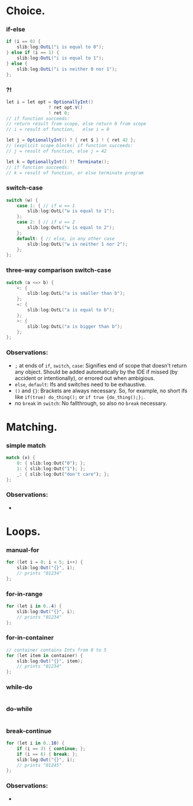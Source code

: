 # Choice.
### if-else
```c#
if (i == 0) {
    slib:log:OutL("i is equal to 0");
} else if (i == 1) {
    slib:log:OutL("i is equal to 1");
} else {
    slib:log:OutL("i is neither 0 nor 1");
};
```
### ?!
```c#
let i = let opt = OptionallyInt()
                ? ret opt.V()
                ! ret 0;
// if function succeeds:
// return result from scope, else return 0 from scope
// i = result of function,   else i = 0

let j = OptionallyInt() ? { ret $ } ! { ret 42 };
// (explicit scope blocks) if function succeeds:
// j = result of function, else j = 42

let k = OptionallyInt() ?! Terminate();
// if function succeeds:
// k = result of function, or else terminate program
```

### switch-case
```cpp
switch (w) {
    case 1: { // if w == 1
        slib:log:OutL("w is equal to 1");
    };
    case 2: { // if w == 2
        slib:log:OutL("w is equal to 2");
    };
    default: { // else, in any other case
        slib:log:OutL("w is neither 1 nor 2");
    };
};
```

### three-way comparison switch-case
```cpp
switch (a <=> b) {
    <: {
        slib:log:OutL("a is smaller than b");
    };
    =: {
        slib:log:OutL("a is equal to b");
    };
    >: {
        slib:log:OutL("a is bigger than b");
    };
};
```

### Observations:
- `;` at ends of `if`, `switch`, `case`: Signifies end of scope that doesn't return any object. Should be added automatically by the IDE if missed (by accident or intentionally), or errored out when ambigious.
- `else`, `default`: Ifs and switches need to be exhaustive.
- `()` and `{}`: Brackets are always necessary. So, for example, no short ifs like `if(true) do_thing();` or `if true {do_thing();};`.
- no `break` in `switch`: No fallthrough, so also no `break` necessary.

# Matching.
### simple match
```rust
match (x) {
    0: { slib:log:Out("0"); };
    1: { slib:log:Out("1"); };
    _: { slib:log:Out("don't care"); };
};
```

### Observations:
-

# Loops.
### manual-for
```c#
for (let i = 0; i < 5; i++) {
    slib:log:Out("{}", i);
    // prints "01234"
};
```

### for-in-range
```c#
for (let i in 0..4) {
    slib:log:Out("{}", i);
    // prints "01234"
};
```

### for-in-container
```c#
// container contains Ints from 0 to 5
for (let item in container) {
    slib:log:Out("{}", item);
    // prints "01234"
};
```

### while-do
```c#

```

### do-while
```c#

```

### break-continue
```c#
for (let i in 0..10) {
    if (i == 3) { continue; };
    if (i == 6) { break; };
    slib:log:Out("{}", i);
    // prints "01245"
};
```

### Observations:
-

